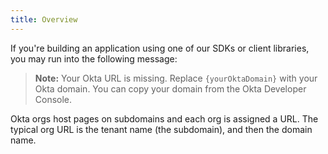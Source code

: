 ```yaml
---
title: Overview
---
```


If you're building an application using one of our SDKs or client libraries, you may run into the following message:

> **Note:** Your Okta URL is missing. Replace `{yourOktaDomain}` with your Okta domain. You can copy your domain from the Okta Developer Console.

Okta orgs host pages on subdomains and each org is assigned a URL. The typical org URL is the tenant name (the subdomain), and then the domain name.

<NextSectionLink/>
